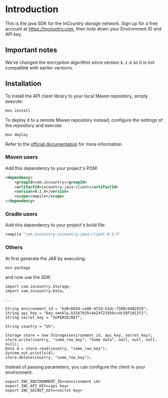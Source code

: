 # Introduction

This is the java SDK for the InCountry storage network. Sign up for a free account at
https://incountry.com, then note down your Environment ID and API key.

Important notes
---------------
We've changed the encryption algorithm since version `0.3.0` so it is not compatible with earlier versions.


## Installation

To install the API client library to your local Maven repository, simply execute:

```shell
mvn install
```

To deploy it to a remote Maven repository instead, configure the settings of the repository and execute:

```shell
mvn deploy
```

Refer to the [official documentation](https://maven.apache.org/plugins/maven-deploy-plugin/usage.html) for more information.

### Maven users

Add this dependency to your project's POM:

```xml
<dependency>
    <groupId>com.incountry</groupId>
    <artifactId>incountry-java-client</artifactId>
    <version>0.2.6</version>
    <scope>compile</scope>
</dependency>
```

### Gradle users

Add this dependency to your project's build file:

```groovy
compile "com.incountry:incountry-java-client:0.2.5"
```

### Others

At first generate the JAR by executing:

    mvn package

and now use the SDK:

    import com.incountry.Storage;
    import com.incountry.Data;

    ...

    String environment_id = "bd0c665d-ce0b-4f2d-b1dc-7500c9402919";
    String api_key = "key.smnklp.b3167b35c4e24f21939ccdc58f1812f2";
    String secret_key = "SUPERSECRET";

    String country = "US";

    Storage store = new Storage(environment_id, api_key, secret_key);
    store.write(country, "some_row_key", "Some data", null, null, null, null);
    Data d = store.read(country, "some_row_key");
    System.out.println(d);
    store.delete(country, "some_row_key");

Instead of passing parameters, you can configure the client in your environment:

    export INC_ENVIRONMENT_ID=<environment id>
    export INC_API_KEY=<api key>
    export INC_SECRET_KEY=<secret key>
